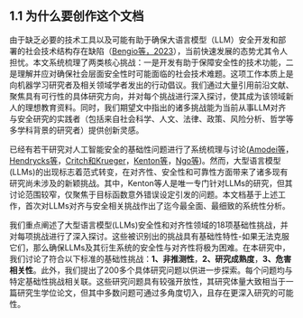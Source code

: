 ## 1.1 为什么要创作这个文档

由于缺乏必要的技术工具以及可能有助于确保大语言模型（LLM）安全开发和部署的社会技术结构存在缺陷（[Bengio等，2023](https://arxiv.org/pdf/2310.17688v2)），当前快速发展的态势尤其令人担忧。本文系统梳理了两类核心挑战：一是开发有助于保障安全性的技术功能，二是理解并应对确保社会层面安全性时可能面临的社会技术难题。这项工作本质上是向机器学习研究者及相关领域学者发出的行动倡议。我们通过大量引用前沿文献、聚焦具有可行性的具体研究方向，并对每个挑战进行深入探讨，使其成为该领域新人的理想教育资料。同时，我们期望文中指出的诸多挑战能为当前从事LLM对齐与安全研究的实践者（包括来自社会科学、人文、法律、政策、风险分析、哲学等多学科背景的研究者）提供创新灵感。

已经有若干研究对人工智能安全的基础性问题进行了系统梳理与讨论([Amodei等](https://arxiv.org/pdf/1606.06565)，[Hendrycks等](https://arxiv.org/pdf/2109.13916)，[Critch和Krueger](https://arxiv.org/pdf/2006.04948)，[Kenton等](https://arxiv.org/pdf/2103.14659)，[Ngo等](https://arxiv.org/pdf/2209.00626))。然而，大型语言模型(LLMs)的出现标志着范式转变，在对齐性、安全性和可靠性方面带来了诸多现有研究尚未涉及的新颖挑战。其中，Kenton等人是唯一专门针对LLMs的研究，但其讨论范围较窄，仅聚焦于目标函数意外错误设定引发的问题。本文档基于上述工作，首次对LLMs对齐与安全相关挑战作出了迄今最全面、最细致的系统性分析。

我们重点阐述了大型语言模型(LLMs)安全性和对齐性领域的18项基础性挑战，并对每项挑战进行了深入探讨。这些被识别出的挑战具有基础性特性-如果无法克服它们，那么确保LLMs及其衍生系统的安全性与对齐性将极为困难。在本研究中，我们讨论了符合以下标准的基础性挑战：**1、非推测性**，**2、研究成熟度**，**3、危害相关性**。此外，我们提出了200多个具体研究问题以供进一步探索。每个问题均与特定基础性挑战相关联。这些研究问题具有较强开放性，其研究体量大致相当于一篇研究生学位论文，但其中多数问题可通过多角度切入，且存在更深入研究的可能性。